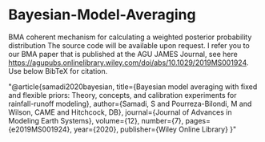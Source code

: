 # Bayesian-Model-Averaging
BMA coherent mechanism for calculating a weighted posterior probability distribution 
The source code will be available upon request. I refer you to our BMA paper that is published at the AGU JAMES Journal, see here https://agupubs.onlinelibrary.wiley.com/doi/abs/10.1029/2019MS001924. Use below BibTeX for citation.

"@article{samadi2020bayesian,
  title={Bayesian model averaging with fixed and flexible priors: Theory, concepts, and calibration experiments for rainfall-runoff modeling},
  author={Samadi, S and Pourreza-Bilondi, M and Wilson, CAME and Hitchcock, DB},
  journal={Journal of Advances in Modeling Earth Systems},
  volume={12},
  number={7},
  pages={e2019MS001924},
  year={2020},
  publisher={Wiley Online Library}
}"
